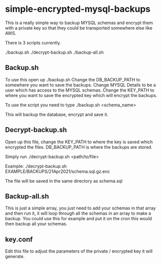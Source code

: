 # simple-encrypted-mysql-backups

This is a really simple way to backup MYSQL schemas and encrypt them with a private key so that they could be transported somewhere else like AWS.

There is 3 scripts currently.

./backup.sh
./decrypt-backup.sh
./backup-all.sh

## Backup.sh

To use this open up ./backup.sh
Change the DB_BACKUP_PATH to somewhere you want to save the backups.
Change MYSQL Details to be a user which has access to the MYSQL schemas.
Change the KEY_PATH to where you want to save the encrypted key which will encrypt the backups.

To use the script you need to type
./backup.sh <schema_name>

This will backup the database, encrypt and save it.

## Decrypt-backup.sh

Open up this file, change the KEY_PATH to where the key is saved which encrypted the files.
DB_BACKUP_PATH is where the backups are stored.

Simply run ./decrypt-backup.sh <path/to/file>

Example:
./decrypt-backup.sh EXAMPLE/BACKUPS/21Apr2021/schema.sql.gz.enc

The file will be saved in the same directory as schema.sql

## Backup-all.sh
This is just a simple array, you just need to add your schemas in that array and then run it, it will loop through all the schemas in an array to make a backup. You could use this for example and put it on the cron this would then backup all your schemas.

## key.conf
Edit this file to adjust the parameters of the private / encrypted key it will generate.